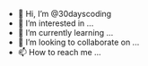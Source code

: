 - 👋 Hi, I’m @30dayscoding
- 👀 I’m interested in ...
- 🌱 I’m currently learning ...
- 💞️ I’m looking to collaborate on ...
- 📫 How to reach me ...

<!---
30dayscoding/30dayscoding is a ✨ special ✨ repository because its `README.md` (this file) appears on your GitHub profile.
You can click the Preview link to take a look at your changes.
--->
